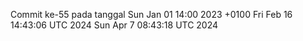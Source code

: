 Commit ke-55 pada tanggal Sun Jan 01 14:00 2023 +0100
Fri Feb 16 14:43:06 UTC 2024
Sun Apr  7 08:43:18 UTC 2024
